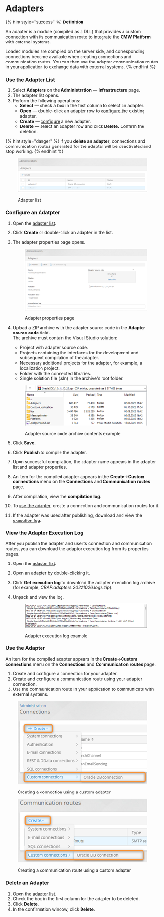 # Adapters

{% hint style="success" %}
**Definition**

An adapter is a module (compiled as a DLL) that provides a custom connection with its communication route to integrate the **CMW Platform** with external systems.

Loaded modules are compiled on the server side, and corresponding connections become available when creating connections and communication routes. You can then use the adapter communication routes in your application to exchange data with external systems.
{% endhint %}

### Use the Adapter List

1. Select **Adapters** on the **Administration** — **Infrastructure** page.
2. The adapter list opens.
3. Perform the following operations:
   * **Select** — check a box in the first column to select an adapter.
   * **Open** — double-click an adapter row to [configure t](adapters.md#configure-an-adatpter)he existing adapter.
   * **Create** — [configure](adapters.md#configure-an-adatpter) a new adapter.
   * **Delete** — select an adapter row and click **Delete.** Confirm the deletion.

{% hint style="danger" %}
If you **delete an adapter**, connections and communication routes generated for the adapter will be deactivated and stop working.
{% endhint %}

<figure><img src=".gitbook/assets/image (1) (1) (1).png" alt="Adapter list"><figcaption><p>Adapter list</p></figcaption></figure>

### Configure an Adatpter

1. Open the [adapter list](adapters.md#use-the-adapter-list).
2. Click **Create** or double-click an adapter in the list.
3.  The adapter properties page opens.

    <figure><img src=".gitbook/assets/adapter_properties" alt="Adapter properties page"><figcaption><p>Adapter properties page</p></figcaption></figure>
4.  Upload a ZIP archive with the adapter source code in the **Adapter source code** field.\
    The archive must contain the Visual Studio solution:

    * Project with adapter source code.
    * Projects containing the interfaces for the development and subsequent compilation of the adapter.
    * Necessary additional projects for the adapter, for example, a localization project.
    * Folder with the connected libraries.
    * Single solution file (.sln) in the archive's root folder.

    <figure><img src=".gitbook/assets/adapter_archive_content" alt="Adapter source code archive contents example"><figcaption><p>Adapter source code archive contents example</p></figcaption></figure>
5. Click **Save**.
6. Click **Publish** to compile the adapter.
7. Upon successful compilation, the adapter name appears in the adapter list and adapter properties.
8. An item for the compiled adapter appears in the **Create**→**Custom connections** menu on the **Connections** and **Communication routes** page.
9. After compilation, view the **compilation log**.
10. To [use the adapter](adapters.md#use-the-adapter), create a connection and communication routes for it.
11. If the adapter was used after publishing, download and view the [execution log](adapters.md#viewing-the-adapter-execution-log).

### View the Adapter Execution Log

After you publish the adapter and use its connection and communication routes, you can download the adaptor execution log from its properties pages.

1. Open the [adapter list](adapters.md#use-the-adapter-list).
2. Open an adapter by double-clicking it.
3. Click **Get execution log** to download the adapter execution log archive (for example, _CBAP.adapters.20221026.logs.zip_).
4.  Unpack and view the log.

    <figure><img src=".gitbook/assets/adapter_execution_log" alt="Adapter execution log example"><figcaption><p>Adapter execution log example</p></figcaption></figure>

### Use the Adapter

An item for the compiled adapter appears in the **Create**→**Custom connections** menu on the **Connections** and **Communication routes** page.

1. Create and configure a connection for your adapter.
2. Create and configure a communication route using your adapter connection.
3. Use the communication route in your application to communicate with external systems.

<figure><img src=".gitbook/assets/2023-07-16_00h52_56.png" alt="Creating a connection using a custom adapter"><figcaption><p>Creating a connection using a custom adapter</p></figcaption></figure>

<figure><img src=".gitbook/assets/2023-07-16_00h53_39.png" alt="Creating a communication route using a custom adapter"><figcaption><p>Creating a communication route using a custom adapter</p></figcaption></figure>

### Delete an Adapter

1. Open the [adapter list](broken-reference/).
2. Check the box in the first column for the adapter to be deleted.
3. Click **Delete**.
4. In the confirmation window, click **Delete**.

